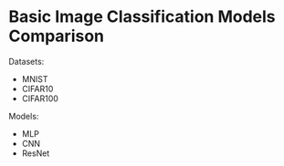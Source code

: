 # Basic Image Classification Models Comparison
Datasets:
* MNIST
* CIFAR10
* CIFAR100

Models:
* MLP
* CNN
* ResNet
